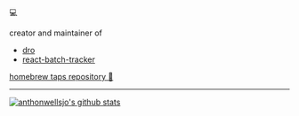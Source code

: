 💻

creator and maintainer of
- [dro](https://crates.io/crates/dro)
- [react-batch-tracker](https://www.npmjs.com/package/react-batch-tracker)

[homebrew taps repository 🚰](https://github.com/anthonwellsjo/homebrew-tap/tree/main/Formula)



----------------------------------------------------------------------------------------

[![anthonwellsjo's github stats](https://github-readme-stats.vercel.app/api?username=anthonwellsjo&show_icons=true&title_color=fff&icon_color=79ff97&text_color=9f9f9f&bg_color=151515&include_all_commits=true&count_private=true)](https://github.com/anthonwellsjo)
